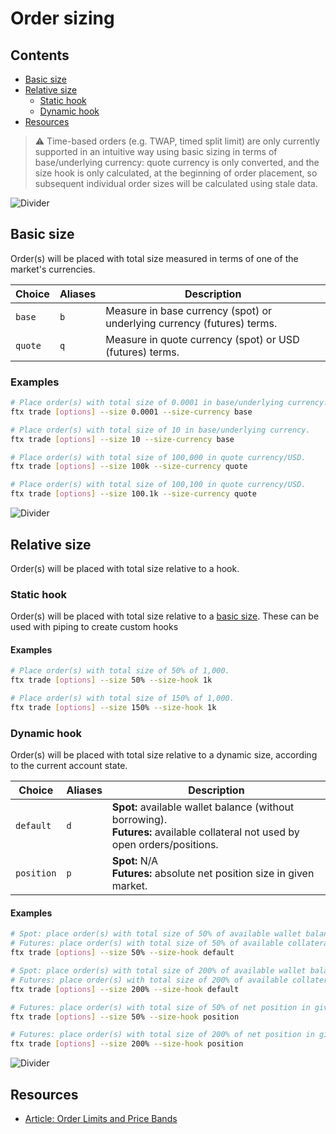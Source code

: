 # Order sizing

## Contents

- [Basic size](#basic-size)
- [Relative size](#relative-size)
  - [Static hook](#static-hook)
  - [Dynamic hook](#dynamic-hook)
- [Resources](#resources)

> ⚠️ Time-based orders (e.g. TWAP, timed split limit) are only currently supported in an intuitive way using basic sizing in terms of base/underlying currency: quote currency is only converted, and the size hook is only calculated, at the beginning of order placement, so subsequent individual order sizes will be calculated using stale data.

![Divider](../../images/divider.png)

## Basic size

Order(s) will be placed with total size measured in terms of one of the market's currencies.

| Choice  | Aliases | Description                                                             |
| ------- | ------- | ----------------------------------------------------------------------- |
| `base`  | `b`     | Measure in base currency (spot) or underlying currency (futures) terms. |
| `quote` | `q`     | Measure in quote currency (spot) or USD (futures) terms.                |

### Examples

```sh
# Place order(s) with total size of 0.0001 in base/underlying currency.
ftx trade [options] --size 0.0001 --size-currency base

# Place order(s) with total size of 10 in base/underlying currency.
ftx trade [options] --size 10 --size-currency base

# Place order(s) with total size of 100,000 in quote currency/USD.
ftx trade [options] --size 100k --size-currency quote

# Place order(s) with total size of 100,100 in quote currency/USD.
ftx trade [options] --size 100.1k --size-currency quote
```

![Divider](../../images/divider.png)

## Relative size

Order(s) will be placed with total size relative to a hook.

### Static hook

Order(s) will be placed with total size relative to a [basic size](#basic-size). These can be used with piping to create custom hooks

#### Examples

```sh
# Place order(s) with total size of 50% of 1,000.
ftx trade [options] --size 50% --size-hook 1k

# Place order(s) with total size of 150% of 1,000.
ftx trade [options] --size 150% --size-hook 1k
```

### Dynamic hook

Order(s) will be placed with total size relative to a dynamic size, according to the current account state.

| Choice     | Aliases | Description                                                                                                                     |
| ---------- | ------- | ------------------------------------------------------------------------------------------------------------------------------- |
| `default`  | `d`     | **Spot:** available wallet balance (without borrowing).<br>**Futures:** available collateral not used by open orders/positions. |
| `position` | `p`     | **Spot:** N/A<br>**Futures:** absolute net position size in given market.                                                       |

#### Examples

```sh
# Spot: place order(s) with total size of 50% of available wallet balance.
# Futures: place order(s) with total size of 50% of available collateral.
ftx trade [options] --size 50% --size-hook default

# Spot: place order(s) with total size of 200% of available wallet balance (borrowing excess via spot margin).
# Futures: place order(s) with total size of 200% of available collateral (increasing leverage).
ftx trade [options] --size 200% --size-hook default

# Futures: place order(s) with total size of 50% of net position in given market.
ftx trade [options] --size 50% --size-hook position

# Futures: place order(s) with total size of 200% of net position in given market.
ftx trade [options] --size 200% --size-hook position
```

![Divider](../../images/divider.png)

## Resources

- [Article: Order Limits and Price Bands](https://help.ftx.com/hc/en-us/articles/360027946651-Order-Limits-and-Price-Bands)

